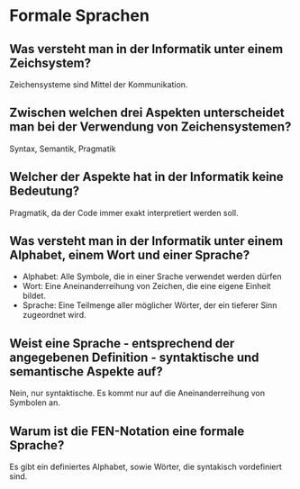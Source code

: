 # Formale Sprachen

## Was versteht man in der Informatik unter einem Zeichsystem?

Zeichensysteme sind Mittel der Kommunikation.

## Zwischen welchen drei Aspekten unterscheidet man bei der Verwendung von Zeichensystemen?

Syntax, Semantik, Pragmatik

## Welcher der Aspekte hat in der Informatik keine Bedeutung?

Pragmatik, da der Code immer exakt interpretiert werden soll.

## Was versteht man in der Informatik unter einem Alphabet, einem Wort und einer Sprache?

- Alphabet: Alle Symbole, die in einer Srache verwendet werden dürfen
- Wort: Eine Aneinanderreihung von Zeichen, die eine eigene Einheit bildet.
- Sprache: Eine Teilmenge aller möglicher Wörter, der ein tieferer Sinn zugeordnet wird.

## Weist eine Sprache - entsprechend der angegebenen Definition - syntaktische und semantische Aspekte auf?

Nein, nur syntaktische. Es kommt nur auf die Aneinanderreihung von Symbolen an.

## Warum ist die FEN-Notation eine formale Sprache?

Es gibt ein definiertes Alphabet, sowie Wörter, die syntakisch vordefiniert sind.
